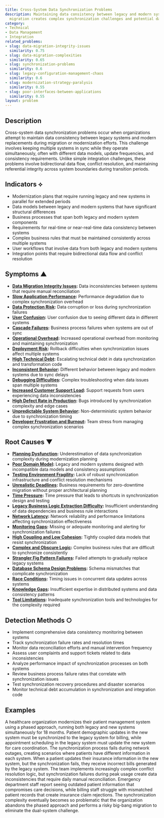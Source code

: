 ```yaml
---
title: Cross-System Data Synchronization Problems
description: Maintaining data consistency between legacy and modern systems during
  migration creates complex synchronization challenges and potential data corruption
category:
- Technical
- Data Management
- Integration
related_problems:
- slug: data-migration-integrity-issues
  similarity: 0.75
- slug: data-migration-complexities
  similarity: 0.65
- slug: synchronization-problems
  similarity: 0.6
- slug: legacy-configuration-management-chaos
  similarity: 0.6
- slug: modernization-strategy-paralysis
  similarity: 0.55
- slug: poor-interfaces-between-applications
  similarity: 0.55
layout: problem
---
```


## Description

Cross-system data synchronization problems occur when organizations attempt to maintain data consistency between legacy systems and modern replacements during migration or modernization efforts. This challenge involves keeping multiple systems in sync while they operate simultaneously, often with different data models, update frequencies, and consistency requirements. Unlike simple integration challenges, these problems involve bidirectional data flow, conflict resolution, and maintaining referential integrity across system boundaries during transition periods.

## Indicators ⟡

- Modernization plans that require running legacy and new systems in parallel for extended periods
- Data models between legacy and modern systems that have significant structural differences
- Business processes that span both legacy and modern system components
- Requirements for real-time or near-real-time data consistency between systems
- Complex business rules that must be maintained consistently across multiple systems
- User workflows that involve data from both legacy and modern systems
- Integration points that require bidirectional data flow and conflict resolution

## Symptoms ▲

- **[Data Migration Integrity Issues](data-migration-integrity-issues.md):** Data inconsistencies between systems that require manual reconciliation
- **[Slow Application Performance](slow-application-performance.md):** Performance degradation due to complex synchronization overhead
- **[Data Protection Risk](data-protection-risk.md):** Data corruption or loss during synchronization failures
- **[User Confusion](user-confusion.md):** User confusion due to seeing different data in different systems
- **[Cascade Failures](cascade-failures.md):** Business process failures when systems are out of sync
- **[Operational Overhead](operational-overhead.md):** Increased operational overhead from monitoring and maintaining synchronization
- **[Deployment Risk](deployment-risk.md):** Rollback difficulties when synchronization issues affect multiple systems
- **[High Technical Debt](high-technical-debt.md):** Escalating technical debt in data synchronization and transformation code
- **[Inconsistent Behavior](inconsistent-behavior.md):** Different behavior between legacy and modern systems due to sync delays
- **[Debugging Difficulties](debugging-difficulties.md):** Complex troubleshooting when data issues span multiple systems
- **[Increased Customer Support Load](increased-customer-support-load.md):** Support requests from users experiencing data inconsistencies
- **[High Defect Rate in Production](high-defect-rate-in-production.md):** Bugs introduced by synchronization complexity and edge cases
- **[Unpredictable System Behavior](unpredictable-system-behavior.md):** Non-deterministic system behavior due to synchronization timing
- **[Developer Frustration and Burnout](developer-frustration-and-burnout.md):** Team stress from managing complex synchronization scenarios

## Root Causes ▼

- **[Planning Dysfunction](planning-dysfunction.md):** Underestimation of data synchronization complexity during modernization planning
- **[Poor Domain Model](poor-domain-model.md):** Legacy and modern systems designed with incompatible data models and consistency assumptions
- **[Testing Environment Fragility](testing-environment-fragility.md):** Lack of robust synchronization infrastructure and conflict resolution mechanisms
- **[Unrealistic Deadlines](unrealistic-deadlines.md):** Business requirements for zero-downtime migration without proper architectural planning
- **[Time Pressure](time-pressure.md):** Time pressure that leads to shortcuts in synchronization design and testing
- **[Legacy Business Logic Extraction Difficulty](legacy-business-logic-extraction-difficulty.md):** Insufficient understanding of data dependencies and business rule interactions
- **[Network Latency](network-latency.md):** Network reliability and performance limitations affecting synchronization effectiveness
- **[Monitoring Gaps](monitoring-gaps.md):** Missing or adequate monitoring and alerting for synchronization failures
- **[High Coupling and Low Cohesion](high-coupling-low-cohesion.md):** Tightly coupled data models that resist synchronization
- **[Complex and Obscure Logic](complex-and-obscure-logic.md):** Complex business rules that are difficult to synchronize consistently
- **[Strangler Fig Pattern Failures](strangler-fig-pattern-failures.md):** Failed attempts to gradually replace legacy systems
- **[Database Schema Design Problems](database-schema-design-problems.md):** Schema mismatches that complicate synchronization
- **[Race Conditions](race-conditions.md):** Timing issues in concurrent data updates across systems
- **[Knowledge Gaps](knowledge-gaps.md):** Insufficient expertise in distributed systems and data consistency patterns
- **[Tool Limitations](tool-limitations.md):** Inadequate synchronization tools and technologies for the complexity required

## Detection Methods ○

- Implement comprehensive data consistency monitoring between systems
- Track synchronization failure rates and resolution times
- Monitor data reconciliation efforts and manual intervention frequency
- Assess user complaints and support tickets related to data inconsistencies
- Analyze performance impact of synchronization processes on both systems
- Review business process failure rates that correlate with synchronization issues
- Test synchronization recovery procedures and disaster scenarios
- Monitor technical debt accumulation in synchronization and integration code

## Examples

A healthcare organization modernizes their patient management system using a phased approach, running both legacy and new systems simultaneously for 18 months. Patient demographic updates in the new system must be synchronized to the legacy system for billing, while appointment scheduling in the legacy system must update the new system for care coordination. The synchronization process fails during network outages, creating scenarios where patients have different information in each system. When a patient updates their insurance information in the new system, but the synchronization fails, they receive incorrect bills generated by the legacy system. The team implements increasingly complex conflict resolution logic, but synchronization failures during peak usage create data inconsistencies that require daily manual reconciliation. Emergency department staff report seeing outdated patient information that compromises care decisions, while billing staff struggle with mismatched patient records that create insurance claim rejections. The synchronization complexity eventually becomes so problematic that the organization abandons the phased approach and performs a risky big-bang migration to eliminate the dual-system challenge.